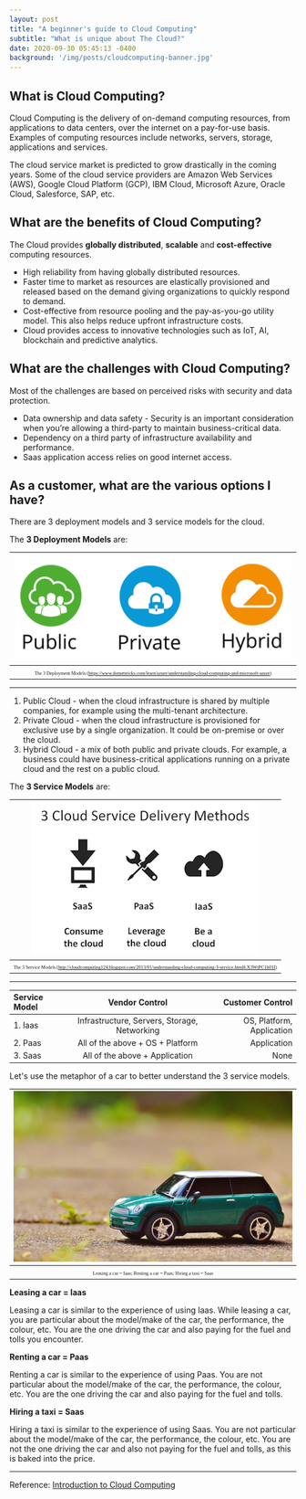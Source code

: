 ```yaml
---
layout: post
title: "A beginner's guide to Cloud Computing"
subtitle: "What is unique about The Cloud?"
date: 2020-09-30 05:45:13 -0400
background: '/img/posts/cloudcomputing-banner.jpg'
---
```


## What is Cloud Computing?

Cloud Computing is the delivery of on-demand computing resources, from applications to data centers, over the internet on a pay-for-use basis. Examples of computing resources include networks, servers, storage, applications and services. 

The cloud service market is predicted to grow drastically in the coming years. Some of the cloud service providers are Amazon Web Services (AWS), Google Cloud Platform (GCP), IBM Cloud, Microsoft Azure, Oracle Cloud, Salesforce, SAP, etc.


## What are the benefits of Cloud Computing?

The Cloud provides **globally distributed**, **scalable** and **cost-effective** computing resources.

* High reliability from having globally distributed resources.
* Faster time to market as resources are elastically provisioned and released based on the demand giving organizations to quickly respond to demand.  
* Cost-effective from resource pooling and the pay-as-you-go utility model. This also helps reduce upfront infrastructure costs. 
* Cloud provides access to innovative technologies such as IoT, AI, blockchain and predictive analytics. 



## What are the challenges with Cloud Computing?

Most of the challenges are based on perceived risks with security and data protection.

* Data ownership and data safety - Security is an important consideration when you’re allowing a third-party to maintain
business-critical data.
* Dependency on a third party of infrastructure availability and performance. 
* Saas application access relies on good internet access. 

## As a customer, what are the various options I have? 

There are 3 deployment models and 3 service models for the cloud.

The **3 Deployment Models** are:

|![](/img/posts/cloudcomputing-deploymentmodels.png)| 
|:--:| 
| <span style="font-family:Papyrus; font-size:.6em;">The 3 Deployment Models (https://www.dotnettricks.com/learn/azure/understanding-cloud-computing-and-microsoft-azure)</span>|

-----

1. Public Cloud - when the cloud infrastructure is shared by multiple companies, for example using the multi-tenant architecture.
2. Private Cloud - when the cloud infrastructure is provisioned for exclusive use by a single organization. It could be on-premise or over the cloud.
3. Hybrid Cloud - a mix of both public and private clouds. For example, a business could have business-critical applications running on a private cloud and the rest on a public cloud.

The **3 Service Models** are:

|![](/img/posts/cloudcomputing-servicemodels.png)| 
|:--:| 
| <span style="font-family:Papyrus; font-size:.6em;">The 3 Service Models (http://cloudcomputing124.blogspot.com/2013/01/understanding-cloud-computing-3-service.html#.X3WtPC1h01I)</span>|

------


| Service Model  | Vendor Control     | Customer Control     |
| :------------- | :----------: | -----------: |
| 1. Iaas        | Infrastructure, Servers, Storage, Networking   | OS, Platform, Application|
| 2. Paas        | All of the above + OS + Platform | Application |
| 3. Saas        | All of the above + Application | None |

Let's use the metaphor of a car to better understand the 3 service models. 

|![](/img/posts/cloudcomputing-car.jpg)| 
|:--:| 
| <span style="font-family:Papyrus; font-size:.6em;">Leasing a car = Iaas; Renting a car = Paas; Hiring a taxi = Saas</span>|

**Leasing a car = Iaas**

Leasing a car is similar to the experience of using Iaas. While leasing a car, you are particular about the model/make of the car, the performance, the colour, etc. You are the one driving the car and also paying for the fuel and tolls you encounter.

**Renting a car = Paas**

Renting a car is similar to the experience of using Paas. You are not particular about the model/make of the car, the performance, the colour, etc. You are the one driving the car and also paying for the fuel and tolls.

**Hiring a taxi = Saas**

Hiring a taxi is similar to the experience of using Saas. You are not particular about the model/make of the car, the performance, the colour, etc. You are not the one driving the car and also not paying for the fuel and tolls, as this is baked into the price.

----

Reference: [Introduction to Cloud Computing](https://courses.edx.org/courses/course-v1:IBM+CC0101EN+2T2020/course/)